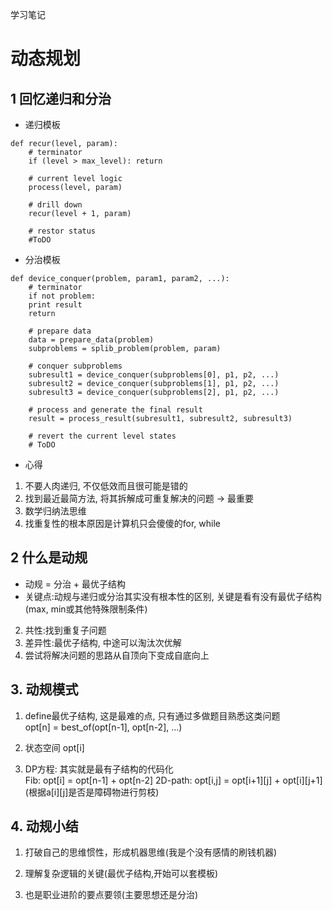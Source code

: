 学习笔记
#  动态规划
## 1 回忆递归和分治
* 递归模板
```
def recur(level, param):
    # terminator
    if (level > max_level): return

    # current level logic
    process(level, param)

    # drill down
    recur(level + 1, param)

    # restor status
    #ToDO
```

* 分治模板
```
def device_conquer(problem, param1, param2, ...):
    # terminator 
    if not problem:
    print result
    return

    # prepare data
    data = prepare_data(problem)
    subproblems = splib_problem(problem, param)

    # conquer subproblems
    subresult1 = device_conquer(subproblems[0], p1, p2, ...)
    subresult2 = device_conquer(subproblems[1], p1, p2, ...)
    subresult3 = device_conquer(subproblems[2], p1, p2, ...)

    # process and generate the final result
    result = process_result(subresult1, subresult2, subresult3)

    # revert the current level states
    # ToDO

```

* 心得
1. 不要人肉递归, 不仅低效而且很可能是错的
2. 找到最近最简方法, 将其拆解成可重复解决的问题 -> 最重要
3. 数学归纳法思维
4. 找重复性的根本原因是计算机只会傻傻的for, while

## 2 什么是动规
* 动规 = 分治 + 最优子结构   
* 关键点:动规与递归或分治其实没有根本性的区别, 关键是看有没有最优子结构(max, min或其他特殊限制条件)
2. 共性:找到重复子问题
3. 差异性:最优子结构, 中途可以淘汰次优解
4. 尝试将解决问题的思路从自顶向下变成自底向上

## 3. 动规模式
1. define最优子结构, 这是最难的点, 只有通过多做题目熟悉这类问题   
opt[n] = best_of(opt[n-1], opt[n-2], ...)

2. 状态空间  opt[i]

3. DP方程: 其实就是最有子结构的代码化   
Fib: opt[i] = opt[n-1] + opt[n-2]
2D-path: opt[i,j] = opt[i+1][j] + opt[i][j+1] (根据a[i][j]是否是障碍物进行剪枝)


## 4. 动规小结
1. 打破自己的思维惯性，形成机器思维(我是个没有感情的刷钱机器)

2. 理解复杂逻辑的关键(最优子结构,开始可以套模板)

3. 也是职业进阶的要点要领(主要思想还是分治)

